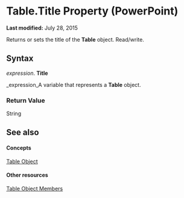 
# Table.Title Property (PowerPoint)

 **Last modified:** July 28, 2015

Returns or sets the title of the  **Table** object. Read/write.

## Syntax

 _expression_. **Title**

 _expression_A variable that represents a  **Table** object.


### Return Value

String


## See also


#### Concepts


 [Table Object](ebbbca9f-4591-10ce-3c74-33b46a3b7cdf.md)
#### Other resources


 [Table Object Members](97f64cfc-1762-c935-6714-b5c5b5a6cc3c.md)
